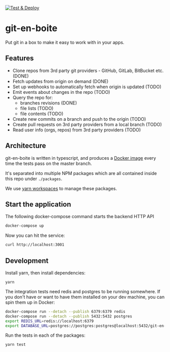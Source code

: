 [![Test & Deploy](https://circleci.com/gh/SmartBear/git-en-boite/tree/master.svg?style=shield)](https://app.circleci.com/pipelines/github/SmartBear/git-en-boite)

# git-en-boite

Put git in a box to make it easy to work with in your apps.

## Features

- Clone repos from 3rd party git providers - GitHub, GitLab, BitBucket etc. (DONE)
- Fetch updates from origin on demand (DONE)
- Set up webhooks to automatically fetch when origin is updated (TODO)
- Emit events about changes in the repo (TODO)
- Query the repo for:
  - branches revisions (DONE)
  - file lists (TODO)
  - file contents (TODO)
- Create new commits on a branch and push to the origin (TODO)
- Create pull requests on 3rd party providers from a local branch (TODO)
- Read user info (orgs, repos) from 3rd party providers (TODO)

## Architecture

git-en-boite is written in typescript, and produces a [Docker image](https://hub.docker.com/repository/docker/smartbear/git-en-boite) every time the tests pass on the master branch.

It's separated into multiple NPM packages which are all contained inside this repo under `./packages`.

We use [yarn workspaces](https://classic.yarnpkg.com/en/docs/workspaces) to manage these packages.

## Start the application

The following docker-compose command starts the backend HTTP API

```bash
docker-compose up
```

Now you can hit the service:

```bash
curl http://localhost:3001
```

## Development

Install yarn, then install dependencies:

```
yarn
```

The integration tests need redis and postgres to be running somewhere. If you don't have or want to have them installed on your dev machine, you can spin them up in Docker:

```bash
docker-compose run --detach --publish 6379:6379 redis
docker-compose run --detach --publish 5432:5432 postgres
export REDIS_URL=redis://localhost:6379
export DATABASE_URL=postgres://postgres:postgres@localhost:5432/git-en-boite-test
```

Run the tests in each of the packages:

```
yarn test
```
